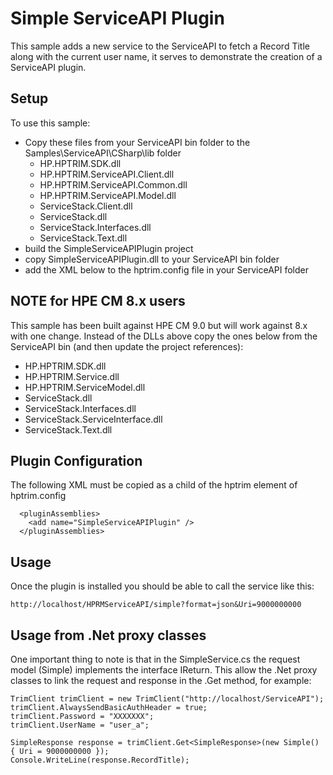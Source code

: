 # Simple ServiceAPI Plugin
This sample adds a new service to the ServiceAPI to fetch a Record Title along with the current user name, it serves to demonstrate the creation of a ServiceAPI plugin.

## Setup
To use this sample:
 - Copy these files from your ServiceAPI bin folder to the Samples\ServiceAPI\CSharp\lib folder
    - HP.HPTRIM.SDK.dll
	- HP.HPTRIM.ServiceAPI.Client.dll
	- HP.HPTRIM.ServiceAPI.Common.dll
	- HP.HPTRIM.ServiceAPI.Model.dll
	- ServiceStack.Client.dll
	- ServiceStack.dll
	- ServiceStack.Interfaces.dll
	- ServiceStack.Text.dll
 - build the SimpleServiceAPIPlugin project
 - copy SimpleServiceAPIPlugin.dll to your ServiceAPI bin folder
 - add the XML below to the hptrim.config file in your ServiceAPI folder

## NOTE for HPE CM 8.x users
This sample has been built against HPE CM 9.0 but will work against 8.x with one change.   Instead of the DLLs above copy the ones below from the ServiceAPI bin (and then update the project references):
 - HP.HPTRIM.SDK.dll
 - HP.HPTRIM.Service.dll
 - HP.HPTRIM.ServiceModel.dll
 - ServiceStack.dll
 - ServiceStack.Interfaces.dll
 - ServiceStack.ServiceInterface.dll
 - ServiceStack.Text.dll
 
 
## Plugin Configuration
The following XML must be copied as a child of the hptrim element of hptrim.config

```
  <pluginAssemblies>
    <add name="SimpleServiceAPIPlugin" />
  </pluginAssemblies>
```  



## Usage
Once the plugin is installed you should be able to call the service like this:


```
http://localhost/HPRMServiceAPI/simple?format=json&Uri=9000000000
```

## Usage from .Net proxy classes
One important thing to note is that in the SimpleService.cs the request model (Simple) implements the interface IReturn<SimpleResponse>. This allow the .Net proxy classes to link the request and response in the .Get method, for example:

```
TrimClient trimClient = new TrimClient("http://localhost/ServiceAPI");
trimClient.AlwaysSendBasicAuthHeader = true;
trimClient.Password = "XXXXXXX";
trimClient.UserName = "user_a";

SimpleResponse response = trimClient.Get<SimpleResponse>(new Simple() { Uri = 9000000000 });
Console.WriteLine(response.RecordTitle);
```